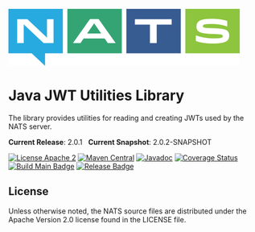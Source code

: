 ![NATS](src/main/javadoc/images/large-logo.png)

# Java JWT Utilities Library

The library provides utilities for reading and creating JWTs used by the NATS server.

**Current Release**: 2.0.1 &nbsp; **Current Snapshot**: 2.0.2-SNAPSHOT

[![License Apache 2](https://img.shields.io/badge/License-Apache2-blue.svg)](https://www.apache.org/licenses/LICENSE-2.0)
[![Maven Central](https://maven-badges.herokuapp.com/maven-central/io.nats/jwt-java/badge.svg)](https://maven-badges.herokuapp.com/maven-central/io.nats/jwt-java)
[![Javadoc](http://javadoc.io/badge/io.nats/jwt-java.svg?branch=main)](http://javadoc.io/doc/io.nats/jwt-java?branch=main)
[![Coverage Status](https://coveralls.io/repos/github/nats-io/jwt.java/badge.svg?branch=main)](https://coveralls.io/github/nats-io/jwt.java?branch=main)
[![Build Main Badge](https://github.com/nats-io/jwt.java/actions/workflows/build-main.yml/badge.svg?event=push)](https://github.com/nats-io/jwt.java/actions/workflows/build-main.yml)
[![Release Badge](https://github.com/nats-io/jwt.java/actions/workflows/build-release.yml/badge.svg?event=release)](https://github.com/nats-io/jwt.java/actions/workflows/build-release.yml)

## License

Unless otherwise noted, the NATS source files are distributed
under the Apache Version 2.0 license found in the LICENSE file.
